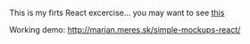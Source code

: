 This is my firts React excercise... you may want to see [this](https://github.com/marianmeres/simple-mockups)

Working demo: http://marian.meres.sk/simple-mockups-react/